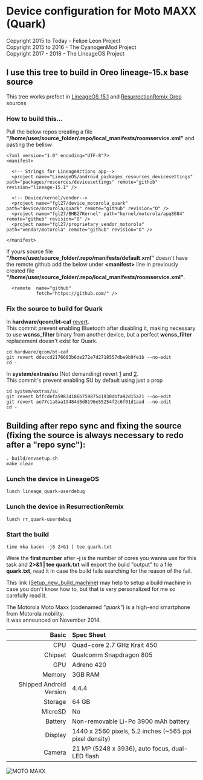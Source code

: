 # Device configuration for Moto MAXX (Quark)

Copyright 2015 to Today - Felipe Leon Project<br/>
Copyright 2015 to 2016 - The CyanogenMod Project<br/>
Copyright 2017 - 2018 - The LineageOS Project

## I use this tree to build in Oreo lineage-15.x base source

This tree works prefect in [LineageOS 15.1](https://github.com/LineageOS/android/tree/lineage-15.1)
 and [ResurrectionRemix Oreo](https://github.com/ResurrectionRemix/platform_manifest/tree/oreo) sources

### How to build this...

Pull the below repos creating a file **"/home/user/source_folder/.repo/local_manifests/roomservice.xml"** and pasting the bellow

	<?xml version="1.0" encoding="UTF-8"?>
	<manifest>
	
	  <!-- Strings for LineageActions app-->
	  <project name="LineageOS/android_packages_resources_devicesettings" path="packages/resources/devicesettings" remote="github" revision="lineage-15.1" />
	
	  <!-- Device/kernel/vendor-->
	  <project name="fgl27/device_motorola_quark" path="device/motorola/quark" remote="github" revision="O" />
	  <project name="fgl27/BHB27Kernel" path="kernel/motorola/apq8084" remote="github" revision="O" />
	  <project name="fgl27/proprietary_vendor_motorola" path="vendor/motorola" remote="github" revision="O" />

	</manifest>

If yours source file **"/home/user/source_folder/.repo/manifests/default.xml"** doesn't have the remote github add the below under **<manifest\>** line in previously created file **"/home/user/source_folder/.repo/local_manifests/roomservice.xml"**.

	  <remote  name="github"
	           fetch="https://github.com/" />

### Fix the source to build for Quark

In **hardware/qcom/bt-caf** [revert](https://github.com/LineageOS/android_hardware_qcom_bt/commit/ddaccd2176683b6de272e7d2718557dbe9b9fe1b).<br/>
This commit prevent enabling Bluetooth after disabling it, making necessary to use **wcnss_filter** binary from another device, but a perfect **wcnss_filter** replacement doesn't exist for Quark.

	cd hardware/qcom/bt-caf
	git revert ddaccd2176683b6de272e7d2718557dbe9b9fe1b --no-edit
	cd -

In **system/extras/su** (Not demanding) revert [1](https://github.com/LineageOS/android_system_extras_su/commit/bffcdefa59834186b75987541930dbfa92d15a21) and [2](https://github.com/LineageOS/android_system_extras_su/commit/ae77c1a8aa19484d8d8196e55254f2c6f01d1aad).<br/>
This commit's prevent enabling SU by default using just a prop

	cd system/extras/su
	git revert bffcdefa59834186b75987541930dbfa92d15a21 --no-edit
	git revert ae77c1a8aa19484d8d8196e55254f2c6f01d1aad --no-edit
	cd -

## Building after repo sync and fixing the source (fixing the source is always necessary to redo after a "repo sync"):

	. build/envsetup.sh 
	make clean

### Lunch the device in LineageOS

	lunch lineage_quark-userdebug

### Lunch the device in ResurrectionRemix

	lunch rr_quark-userdebug

### Start the build

	time mka bacon -j8 2>&1 | tee quark.txt

Were the **first number** after **-j** is the number of cores you wanna use for this task and **2>&1 | tee quark.txt** will export the build "output" to  a file **quark.txt**, read it in case the build fails searching for the reason of the fail.

This link ([Setup_new_build_machine](https://github.com/fgl27/scripts/blob/master/etc/new_machine.md#for-general-android-app-build-machine--adb-shell-and-fastboot-for-debugging)) may help to setup a build machine in case you don't know how to, but that is very personalized for me so carefully read it.

The Motorola Moto Maxx (codenamed _"quark"_) is a high-end smartphone from Motorola mobility.<br/>
It was announced on November 2014.

Basic   | Spec Sheet
-------:|:-------------------------
CPU     | Quad-core 2.7 GHz Krait 450
Chipset | Qualcomm Snapdragon 805
GPU     | Adreno 420
Memory  | 3GB RAM
Shipped Android Version | 4.4.4
Storage | 64 GB
MicroSD | No
Battery | Non-removable Li-Po 3900 mAh battery
Display | 1440 x 2560 pixels, 5.2 inches (~565 ppi pixel density)
Camera  | 21 MP (5248 x 3936), auto focus, dual-LED flash


![MOTO MAXX](https://raw.githubusercontent.com/fgl27/scripts/f45458e4bc40dcc6d71ed933d49dad01a3b63f4b/etc/images/moto-maxx.jpg "MOTO MAXX")
